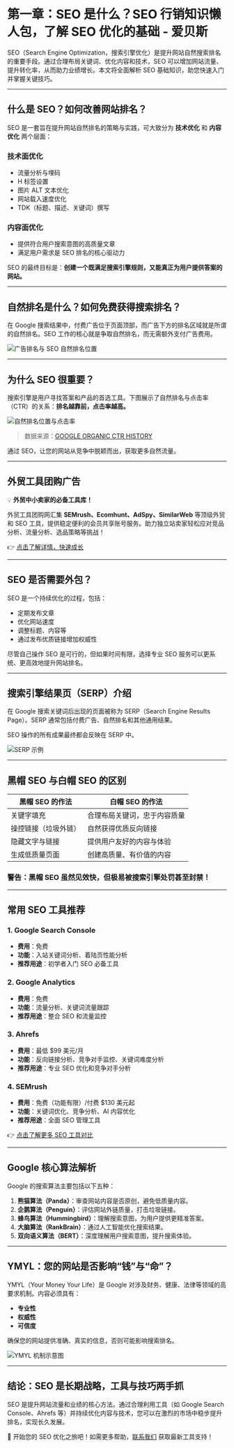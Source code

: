 # 第一章：SEO 是什么？SEO 行销知识懒人包，了解 SEO 优化的基础 - 爱贝斯

SEO（Search Engine Optimization，搜索引擎优化）是提升网站自然搜索排名的重要手段。通过合理布局关键词、优化内容和技术，SEO 可以增加网站流量、提升转化率，从而助力业绩增长。本文将全面解析 SEO 基础知识，助您快速入门并掌握关键技巧。

---

## 什么是 SEO？如何改善网站排名？

SEO 是一套旨在提升网站自然排名的策略与实践，可大致分为 **技术优化** 和 **内容优化** 两个层面：

### 技术面优化
- 流量分析与埋码
- H 标签设置
- 图片 ALT 文本优化
- 网站载入速度优化
- TDK（标题、描述、关键词）撰写

### 内容面优化
- 提供符合用户搜索意图的高质量文章
- 满足用户需求是 SEO 排名的核心驱动力

SEO 的最终目标是：**创建一个既满足搜索引擎规则，又能真正为用户提供答案的网站。**

---

## 自然排名是什么？如何免费获得搜索排名？

在 Google 搜索结果中，付费广告位于页面顶部，而广告下方的排名区域就是所谓的自然排名。SEO 工作的核心就是争取自然排名，而无需额外支付广告费用。

![广告排名与 SEO 自然排名位置](https://www.ibest.tw/upload/news_b/tw_news_list_20g16_xprh48s3jt.jpg)

---

## 为什么 SEO 很重要？

搜索引擎是用户寻找答案和产品的首选工具。下图展示了自然排名与点击率（CTR）的关系：**排名越靠前，点击率越高。**

![自然排名位置与点击率](https://www.ibest.tw/upload/news_b/tw_news_list_20g16_cxdgg3jbe2.jpg)

> 数据来源：[GOOGLE ORGANIC CTR HISTORY](https://www.advancedwebranking.com/ctrstudy/)

通过 SEO，让您的网站从竞争中脱颖而出，获取更多自然流量。

---

## **外贸工具团购广告**
💡 **外贸中小卖家的必备工具库！**

外贸工具团购网汇集 **SEMrush、Ecomhunt、AdSpy、SimilarWeb** 等顶级外贸和 SEO 工具，提供稳定便利的会员共享账号服务。助力独立站卖家轻松应对竞品分析、流量分析、选品策略等挑战！

👉 [点击了解详情，快速成长](https://bit.ly/waimao518)

---

## SEO 是否需要外包？

SEO 是一个持续优化的过程，包括：
- 定期发布文章
- 优化网站速度
- 调整标题、内容等
- 通过发布优质链接增加权威性

尽管自己操作 SEO 是可行的，但如果时间有限，选择专业 SEO 服务可以更系统、更高效地提升网站排名。

---

## 搜索引擎结果页（SERP）介绍

在 Google 搜索关键词后出现的页面被称为 SERP（Search Engine Results Page）。SERP 通常包括付费广告、自然排名和其他通用结果。

SEO 操作的所有成果最终都会反映在 SERP 中。

![SERP 示例](https://www.ibest.tw/upload/news_b/tw_news_list_20g16_sqxmije6xg.jpg)

---

## 黑帽 SEO 与白帽 SEO 的区别

| 黑帽 SEO 的作法                | 白帽 SEO 的作法                |
|--------------------------------|--------------------------------|
| 关键字填充                     | 合理布局关键词，忠于内容质量    |
| 操控链接（垃圾外链）            | 自然获得优质反向链接          |
| 隐藏文字与链接                 | 提供用户友好的内容与体验       |
| 生成低质量页面                 | 创建高质量、有价值的内容       |

### 警告：黑帽 SEO 虽然见效快，但极易被搜索引擎处罚甚至封禁！

---

## 常用 SEO 工具推荐

### 1. Google Search Console
- **费用**：免费
- **功能**：入站关键词分析、着陆页性能分析
- **推荐用途**：初学者入门 SEO 必备工具

### 2. Google Analytics
- **费用**：免费
- **功能**：流量分析、关键词流量跟踪
- **推荐用途**：整合 SEO 和流量监控

### 3. Ahrefs
- **费用**：最低 $99 美元/月
- **功能**：反向链接分析、竞争对手监控、关键词难度分析
- **推荐用途**：专业 SEO 优化和竞争对手分析

### 4. SEMrush
- **费用**：免费（功能有限）/付费 $130 美元起
- **功能**：关键词优化、竞争分析、AI 内容优化
- **推荐用途**：全面 SEO 管理工具

👉 [点击了解更多 SEO 工具对比](https://www.ibest.tw)

---

## Google 核心算法解析

Google 的搜索算法主要包括以下五种：

1. **熊猫算法（Panda）**：审查网站内容是否原创，避免低质量内容。
2. **企鹅算法（Penguin）**：评估网站外链质量，打击垃圾链接。
3. **蜂鸟算法（Hummingbird）**：理解搜索意图，为用户提供更精准答案。
4. **大脑算法（RankBrain）**：通过人工智能优化搜索结果。
5. **双向语义算法（BERT）**：深度理解用户搜索意图，提升搜索体验。

---

## YMYL：您的网站是否影响“钱”与“命”？

YMYL（Your Money Your Life）是 Google 对涉及财务、健康、法律等领域的高要求机制。内容必须具有：
- **专业性**
- **权威性**
- **可信度**

确保您的网站提供准确、真实的信息，否则可能影响搜索排名。

![YMYL 机制示意图](https://www.ibest.tw/upload/news_b/tw_news_list_20g21_xvmbupw8hb.jpg)

---

## 结论：SEO 是长期战略，工具与技巧两手抓

SEO 是提升网站流量和业绩的核心方法。通过合理利用工具（如 Google Search Console、Ahrefs 等）并持续优化内容与技术，您可以在激烈的市场中稳步提升排名，实现长久发展。

💼 开始您的 SEO 优化之旅吧！如需更多帮助，[联系我们](https://bit.ly/waimao518) 获取最新工具支持！
